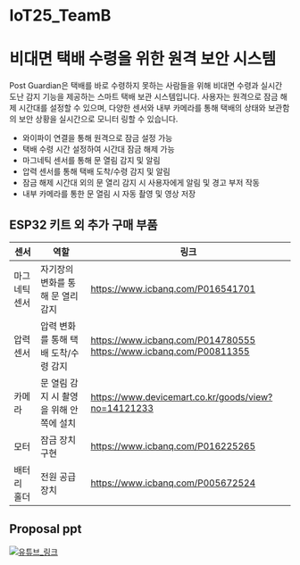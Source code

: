# IoT25_TeamB
# 비대면 택배 수령을 위한 원격 보안 시스템
Post Guardian은 택배를 바로 수령하지 못하는 사람들을 위해 비대면 수령과 실시간 도난 감지 기능을 제공하는 스마트 택배 보관 시스템입니다.
사용자는 원격으로 잠금 해제 시간대를 설정할 수 있으며, 다양한 센서와 내부 카메라를 통해 택배의 상태와 보관함의 보안 상황을 실시간으로 모니터
링할 수 있습니다.
 
- 와이파이 연결을 통해 원격으로 잠금 설정 가능  
- 택배 수령 시간 설정하여 시간대 잠금 해제 가능  
- 마그네틱 센서를 통해 문 열림 감지 및 알림  
- 압력 센서를 통해 택배 도착/수령 감지 및 알림  
- 잠금 해제 시간대 외의 문 열리 감지 시 사용자에게 알림 및 경고 부저 작동  
- 내부 카메라를 통한 문 열림 시 자동 촬영 및 영상 저장  

## ESP32 키트 외 추가 구매 부품
센서|역할|링크
|---|---|---|
마그네틱 센서|자기장의 변화를 통해 문 열리 감지|https://www.icbanq.com/P016541701
압력 센서|압력 변화를 통해 택배 도착/수령 감지|https://www.icbanq.com/P014780555</br>https://www.icbanq.com/P00811355
카메라|문 열림 감지 시 촬영을 위해 안쪽에 설치|https://www.devicemart.co.kr/goods/view?no=14121233
모터|잠금 장치 구현|https://www.icbanq.com/P016225265  
배터리 홀더|전원 공급 장치|https://www.icbanq.com/P005672524 


## Proposal ppt
[![유튜브_링크](https://img.youtube.com/vi/0qXGm8eZc_Q/0.jpg)](https://www.youtube.com/watch?v=0qXGm8eZc_Q)
